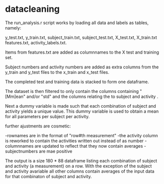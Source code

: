 datacleaning
============

The run_analysis.r script works by loading all data and labels as tables, namely:

y_test.txt, y_train.txt, subject_train.txt, subject_test.txt, X_test.txt, X_train.txt features.txt, activity_labels.txt.

Items from features.txt are added as columnnames to the X test and training set.

Subject numbers and activity numbers are added as extra columns from the y_train and y_test files to the x_train and x_test files.

The completed test and training data is stacked to form one dataframe.

The dataset is then filtered to only contain the columns containing "[Mm]ean" and/or "std" and the columns relating the to subject and activity .

Next a dummy variable is made such that each combination of subject and activity yields a unique value. This dummy variable is used to obtain a mean for all parameters per subject per activity.

further ajustments are cosmetic:

-rownames are in the format of "row#th measurement"
-the activity column is reworked to contain the activities written out instead of as number
-columnnames are updated to reflect that they now contain averages
-subjectnumbers are mae positive

The output is a size 180 * 88 dataframe listing each combination of subject and activity (a measurement) on a row.
With the exception of the subject and activity avariable all other columns contain averages of the input data for that combinaton of subject and activity.
